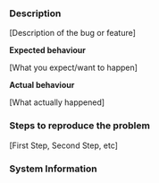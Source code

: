 ### Description 

[Description of the bug or feature]

**Expected behaviour** 

[What you expect/want to happen]

**Actual behaviour** 

[What actually happened]

### Steps to reproduce the problem

[First Step, Second Step, etc]

### System Information


